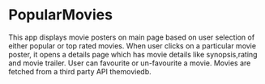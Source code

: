 # PopularMovies
This app displays movie posters on main page based on user selection of either popular or top rated movies.
When user clicks on a particular movie poster, it opens a details page which has movie details like synopsis,rating and movie trailer.
User can favourite or un-favourite a movie.
Movies are fetched from a third party API themoviedb.
